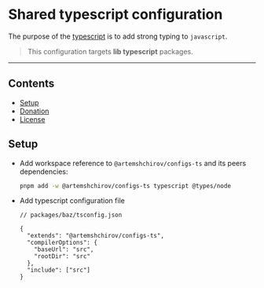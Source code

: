 # Shared typescript configuration

The purpose of the [typescript](https://www.typescriptlang.org/) is to add strong typing to `javascript`.

> This configuration targets **lib typescript** packages.

---

## Contents

- [Setup](#setup)
- [Donation](#donation)
- [License](#license)

## Setup

- Add workspace reference to `@artemshchirov/configs-ts` and its peers dependencies:

  ```sh
  pnpm add -w @artemshchirov/configs-ts typescript @types/node
  ```

- Add typescript configuration file

  ```jsonc
  // packages/baz/tsconfig.json

  {
    "extends": "@artemshchirov/configs-ts",
    "compilerOptions": {
      "baseUrl": "src",
      "rootDir": "src"
    },
    "include": ["src"]
  }
  ```
